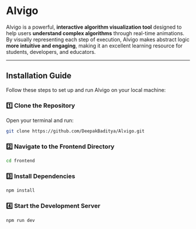 # **Alvigo**  
Alvigo is a powerful, **interactive algorithm visualization tool** designed to help users **understand complex algorithms** through real-time animations. By visually representing each step of execution, Alvigo makes abstract logic **more intuitive and engaging**, making it an excellent learning resource for students, developers, and educators.

---

## **Installation Guide**  
Follow these steps to set up and run Alvigo on your local machine:  

### **1️⃣ Clone the Repository**  
Open your terminal and run:  
```sh
git clone https://github.com/DeepakBaditya/Alvigo.git
```
### **2️⃣ Navigate to the Frontend Directory**
```sh
cd frontend
```
### **3️⃣ Install Dependencies**
```sh
npm install
```
### **4️⃣ Start the Development Server**
```sh
npm run dev
```

